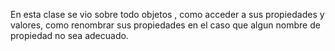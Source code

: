 En esta clase se vio sobre todo objetos , como acceder a sus propiedades y valores, como renombrar sus propiedades en el caso que algun nombre de propiedad no sea adecuado.


